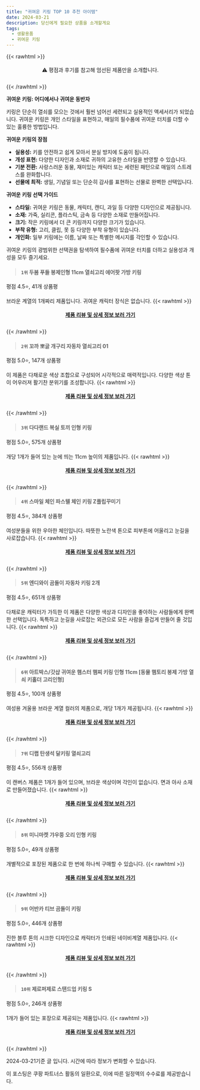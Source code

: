 ```yaml
---
title: "귀여운 키링 TOP 10 추천 아이템"
date: 2024-03-21
description: 당신에게 필요한 상품을 소개할게요
tags:
  - 생활용품
  - 귀여운 키링
---
```

{{< rawhtml >}}<div class="toc" style="text-align: center; height: 50px; line-height: 2;">  <p>⚠️ 평점과 후기를 참고해 엄선된 제품만을 소개합니다.<br></p></div> {{< /rawhtml >}}

**귀여운 키링: 어디에서나 귀여운 동반자**

키링은 단순히 열쇠를 모으는 것에서 훨씬 넘어선 세련되고 실용적인 액세서리가 되었습니다. 귀여운 키링은 개인 스타일을 표현하고, 매일의 필수품에 귀여운 터치를 더할 수 있는 훌륭한 방법입니다.

**귀여운 키링의 장점**

* **실용성:** 키를 안전하고 쉽게 모아서 분실 방지에 도움이 됩니다.
* **개성 표현:** 다양한 디자인과 소재로 귀하의 고유한 스타일을 반영할 수 있습니다.
* **기분 전환:** 사랑스러운 동물, 재미있는 캐릭터 또는 세련된 패턴으로 매일의 스트레스를 완화합니다.
* **선물에 최적:** 생일, 기념일 또는 단순히 감사를 표현하는 선물로 완벽한 선택입니다.

**귀여운 키링 선택 가이드**

* **스타일:** 귀여운 키링은 동물, 캐릭터, 캔디, 과일 등 다양한 디자인으로 제공됩니다.
* **소재:** 가죽, 실리콘, 플라스틱, 금속 등 다양한 소재로 만들어집니다.
* **크기:** 작은 키링에서 더 큰 키링까지 다양한 크기가 있습니다.
* **부착 유형:** 고리, 클립, 못 등 다양한 부착 유형이 있습니다.
* **개인화:** 일부 키링에는 이름, 날짜 또는 특별한 메시지를 각인할 수 있습니다.

귀여운 키링의 광범위한 선택권을 탐색하여 필수품에 귀여운 터치를 더하고 실용성과 개성을 모두 즐기세요.


>#### `1위` 두봄 푸들 봉제인형 11cm 열쇠고리 에어팟 가방 키링
평점 4.5⭐, 41개 상품평

브라운 계열의 1개짜리 제품입니다. 귀여운 캐릭터 장식은 없습니다.
{{< rawhtml >}}<div class="toc" style="text-align: center; height: 50px; line-height: 2;"><p><b><a href="https://link.coupang.com/re/AFFSDP?lptag=AF5033054&pageKey=7023219913&itemId=17305142685&vendorItemId=88719348333&traceid=V0-153-74cc6fe3cad20c2c&requestid=20240321135610394212063689&token=31850B%7CGM">제품 리뷰 및 상세 정보 보러 가기</a></b><br></p> </div>{{< /rawhtml >}}

>#### `2위` 꼬까 뽀글 개구리 자동차 열쇠고리 01
평점 5.0⭐, 147개 상품평

이 제품은 다채로운 색상 조합으로 구성되어 시각적으로 매력적입니다. 다양한 색상 톤이 어우러져 활기찬 분위기를 조성합니다.
{{< rawhtml >}}<div class="toc" style="text-align: center; height: 50px; line-height: 2;"><p><b><a href="https://link.coupang.com/re/AFFSDP?lptag=AF5033054&pageKey=6514688064&itemId=14405411924&vendorItemId=87176326401&traceid=V0-153-9578eb0ad5deff4b&requestid=20240321135610394212063689&token=31850B%7CGM">제품 리뷰 및 상세 정보 보러 가기</a></b><br></p> </div>{{< /rawhtml >}}

>#### `3위` 다다랜드 복실 토끼 인형 키링
평점 5.0⭐, 575개 상품평

개당 1개가 들어 있는 눈에 띄는 11cm 높이의 제품입니다.
{{< rawhtml >}}<div class="toc" style="text-align: center; height: 50px; line-height: 2;"><p><b><a href="https://link.coupang.com/re/AFFSDP?lptag=AF5033054&pageKey=7458612971&itemId=19435568996&vendorItemId=86624881568&traceid=V0-153-0db7830fd8ce8123&requestid=20240321135610394212063689&token=31850B%7CGM">제품 리뷰 및 상세 정보 보러 가기</a></b><br></p> </div>{{< /rawhtml >}}

>#### `4위` 스마일 체인 파스텔 체인 키링 Z플립꾸미기
평점 4.5⭐, 384개 상품평

여성분들을 위한 우아한 체인입니다. 따뜻한 노란색 톤으로 피부톤에 어울리고 눈길을 사로잡습니다.
{{< rawhtml >}}<div class="toc" style="text-align: center; height: 50px; line-height: 2;"><p><b><a href="https://link.coupang.com/re/AFFSDP?lptag=AF5033054&pageKey=6137556293&itemId=11747602972&vendorItemId=79250762748&traceid=V0-153-58abf070b875e54a&requestid=20240321135610394212063689&token=31850B%7CGM">제품 리뷰 및 상세 정보 보러 가기</a></b><br></p> </div>{{< /rawhtml >}}

>#### `5위` 엔디와이 곰돌이 자동차 키링 2개
평점 4.5⭐, 651개 상품평

다채로운 캐릭터가 가득한 이 제품은 다양한 색상과 디자인을 좋아하는 사람들에게 완벽한 선택입니다. 독특하고 눈길을 사로잡는 외관으로 모든 사람을 즐겁게 만들어 줄 것입니다.
{{< rawhtml >}}<div class="toc" style="text-align: center; height: 50px; line-height: 2;"><p><b><a href="https://link.coupang.com/re/AFFSDP?lptag=AF5033054&pageKey=6861866385&itemId=16386449427&vendorItemId=89102309058&traceid=V0-153-37d467e8bceca02d&requestid=20240321135610394212063689&token=31850B%7CGM">제품 리뷰 및 상세 정보 보러 가기</a></b><br></p> </div>{{< /rawhtml >}}

>#### `6위` 아트박스/갓샵 귀여운 햄스터 햄찌 키링 인형 11cm [동물 햄토리 봉제 가방 열쇠 키홀더 고리인형]
평점 4.5⭐, 100개 상품평

여성용 겨울용 브라운 계열 컬러의 제품으로, 개당 1개가 제공됩니다.
{{< rawhtml >}}<div class="toc" style="text-align: center; height: 50px; line-height: 2;"><p><b><a href="https://link.coupang.com/re/AFFSDP?lptag=AF5033054&pageKey=6623360120&itemId=15515660289&vendorItemId=87035721815&traceid=V0-153-63b7be132b609adf&requestid=20240321135610394212063689&token=31850B%7CGM">제품 리뷰 및 상세 정보 보러 가기</a></b><br></p> </div>{{< /rawhtml >}}

>#### `7위` 디랩 탄생석 달키링 열쇠고리
평점 4.5⭐, 556개 상품평

이 캔버스 제품은 1개가 들어 있으며, 브라운 색상이며 각인이 없습니다. 면과 아사 소재로 만들어졌습니다.
{{< rawhtml >}}<div class="toc" style="text-align: center; height: 50px; line-height: 2;"><p><b><a href="https://link.coupang.com/re/AFFSDP?lptag=AF5033054&pageKey=332675549&itemId=1062791419&vendorItemId=71903053172&traceid=V0-153-cc284860cb5cc175&requestid=20240321135610394212063689&token=31850B%7CGM">제품 리뷰 및 상세 정보 보러 가기</a></b><br></p> </div>{{< /rawhtml >}}

>#### `8위` 미니마켓 갸우뚱 오리 인형 키링
평점 5.0⭐, 49개 상품평

개별적으로 포장된 제품으로 한 번에 하나씩 구매할 수 있습니다.
{{< rawhtml >}}<div class="toc" style="text-align: center; height: 50px; line-height: 2;"><p><b><a href="https://link.coupang.com/re/AFFSDP?lptag=AF5033054&pageKey=7463216146&itemId=19457755016&vendorItemId=86568816845&traceid=V0-153-a8f11c228dbd2deb&requestid=20240321135610394212063689&token=31850B%7CGM">제품 리뷰 및 상세 정보 보러 가기</a></b><br></p> </div>{{< /rawhtml >}}

>#### `9위` 어반카 티브 곰돌이 키링
평점 5.0⭐, 446개 상품평

진한 블루 톤의 시크한 디자인으로 캐릭터가 인쇄된 네이비계열 제품입니다.
{{< rawhtml >}}<div class="toc" style="text-align: center; height: 50px; line-height: 2;"><p><b><a href="https://link.coupang.com/re/AFFSDP?lptag=AF5033054&pageKey=6527621083&itemId=14486205264&vendorItemId=81729413044&traceid=V0-153-dd55835a0ae99d61&requestid=20240321135610394212063689&token=31850B%7CGM">제품 리뷰 및 상세 정보 보러 가기</a></b><br></p> </div>{{< /rawhtml >}}

>#### `10위` 제로퍼제로 스탠드업 키링 S
평점 5.0⭐, 246개 상품평

1개가 들어 있는 포장으로 제공되는 제품입니다.
{{< rawhtml >}}<div class="toc" style="text-align: center; height: 50px; line-height: 2;"><p><b><a href="https://link.coupang.com/re/AFFSDP?lptag=AF5033054&pageKey=5520010634&itemId=8630820122&vendorItemId=75918050729&traceid=V0-153-05f4c43394c8de95&requestid=20240321135610394212063689&token=31850B%7CGM">제품 리뷰 및 상세 정보 보러 가기</a></b><br></p> </div>{{< /rawhtml >}}


2024-03-21기준 글 입니다.
시간에 따라 정보가 변화할 수 있습니다.

이 포스팅은 쿠팡 파트너스 활동의 일환으로, 이에 따른 일정액의 수수료를 제공받습니다.
